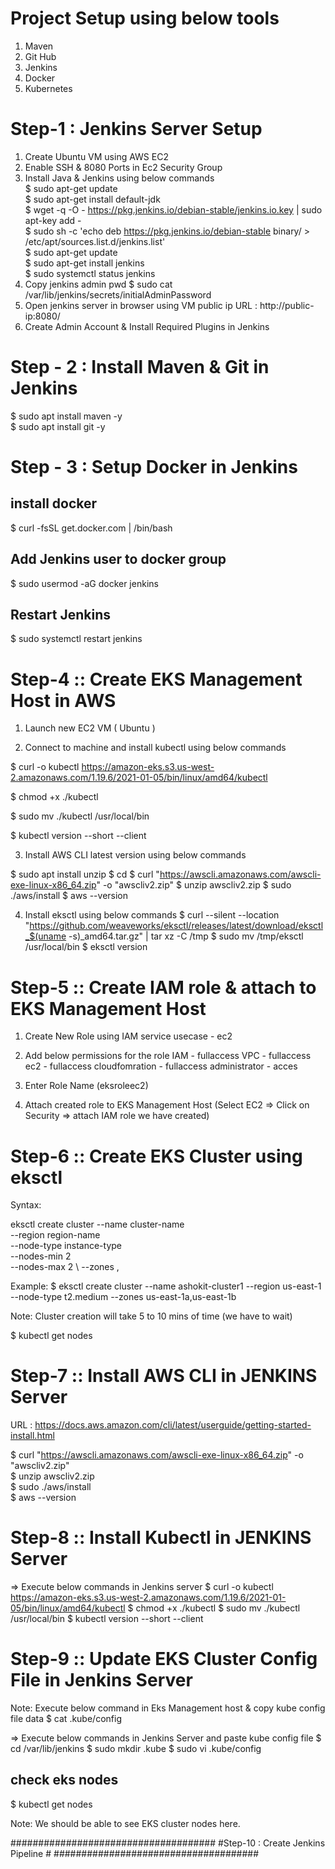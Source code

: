 # Project Setup using below tools
1) Maven
2) Git Hub
3) Jenkins
4) Docker
5) Kubernetes

# Step-1 : Jenkins Server Setup #
1) Create Ubuntu VM using AWS EC2 <br/>
2) Enable SSH & 8080 Ports in Ec2 Security Group <br/>
3) Install Java & Jenkins using below commands <br/>
$ sudo apt-get update <br/>
$ sudo apt-get install default-jdk <br/>
$ wget -q -O - https://pkg.jenkins.io/debian-stable/jenkins.io.key | sudo apt-key add - <br/>
$ sudo sh -c 'echo deb https://pkg.jenkins.io/debian-stable binary/ > /etc/apt/sources.list.d/jenkins.list' <br/>
$ sudo apt-get update <br/>
$ sudo apt-get install jenkins <br/>
$ sudo systemctl status jenkins <br/>
3) Copy jenkins admin pwd
$ sudo cat /var/lib/jenkins/secrets/initialAdminPassword
4) Open jenkins server in browser using VM public ip
           URL : http://public-ip:8080/
5) Create Admin Account & Install Required Plugins in Jenkins


# Step - 2 : Install Maven & Git in Jenkins #
$ sudo apt install maven -y <br/>
$ sudo apt install git -y <br/>

# Step - 3 : Setup Docker in Jenkins #
## install docker 
$ curl -fsSL get.docker.com | /bin/bash

## Add Jenkins user to docker group
$ sudo usermod -aG docker jenkins 

## Restart Jenkins 
$ sudo systemctl restart jenkins

# Step-4 :: Create EKS Management Host in AWS #

1) Launch new EC2 VM ( Ubuntu )
	  
2) Connect to machine and install kubectl using below commands

$ curl -o kubectl https://amazon-eks.s3.us-west-2.amazonaws.com/1.19.6/2021-01-05/bin/linux/amd64/kubectl

$ chmod +x ./kubectl

$ sudo mv ./kubectl /usr/local/bin 

$ kubectl version --short --client

3) Install AWS CLI latest version using below commands

$ sudo apt install unzip
$ cd 
$ curl "https://awscli.amazonaws.com/awscli-exe-linux-x86_64.zip" -o "awscliv2.zip"
$ unzip awscliv2.zip
$ sudo ./aws/install
$ aws --version 

4) Install eksctl using below commands
$ curl --silent --location "https://github.com/weaveworks/eksctl/releases/latest/download/eksctl_$(uname -s)_amd64.tar.gz" | tar xz -C /tmp
$ sudo mv /tmp/eksctl /usr/local/bin
$ eksctl version


# Step-5 :: Create IAM role & attach to EKS Management Host #

1) Create New Role using IAM service
	usecase - ec2 
	
2) Add below permissions for the role
		IAM - fullaccess
		VPC - fullaccess 
		ec2 - fullaccess 
		cloudfomration - fullaccess 
		administrator - acces 
		
3) Enter Role Name (eksroleec2)
4) Attach created role to EKS Management Host
	(Select EC2 => Click on Security => attach IAM role we have created)
  
# Step-6 :: Create EKS Cluster using eksctl #
Syntax: 

eksctl create cluster --name cluster-name  \
--region region-name \
--node-type instance-type \
--nodes-min 2 \
--nodes-max 2 \ 
--zones <AZ-1>,<AZ-2>

Example: $ eksctl create cluster --name ashokit-cluster1 --region us-east-1 --node-type t2.medium  --zones us-east-1a,us-east-1b

Note: Cluster creation will take 5 to 10 mins of time (we have to wait)

$ kubectl get nodes  

# Step-7 :: Install AWS CLI in JENKINS Server #

URL : https://docs.aws.amazon.com/cli/latest/userguide/getting-started-install.html 

$ curl "https://awscli.amazonaws.com/awscli-exe-linux-x86_64.zip" -o "awscliv2.zip" <br/>
$ unzip awscliv2.zip <br/>
$ sudo ./aws/install <br/>
$ aws --version <br/>
 
# Step-8 :: Install Kubectl in JENKINS Server #
=> Execute below commands in Jenkins server
$ curl -o kubectl https://amazon-eks.s3.us-west-2.amazonaws.com/1.19.6/2021-01-05/bin/linux/amd64/kubectl
$ chmod +x ./kubectl
$ sudo mv ./kubectl /usr/local/bin 
$ kubectl version --short --client

# Step-9 :: Update EKS Cluster Config File in Jenkins Server #
Note: Execute below command in Eks Management host & copy kube config file data
$ cat .kube/config 

=> Execute below commands in Jenkins Server and paste kube config file
$ cd /var/lib/jenkins 
$ sudo mkdir .kube 
$ sudo vi .kube/config 

## check eks nodes 
$ kubectl get nodes 

Note: We should be able to see EKS cluster nodes here.

#####################################
#Step-10 : Create Jenkins Pipeline #
#####################################
